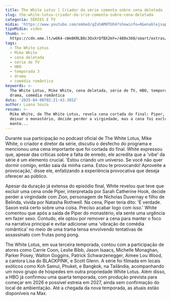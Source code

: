 ```yaml
---
title: The White Lotus | Criador da série comenta sobre cena deletada
slug: the-white-lotus-criador-da-srie-comenta-sobre-cena-deletada
categoria: SÉRIES E TV
midia: 'https://www.youtube.com/embed/qZxhAM0TUO4?showinfo=0&enablejsapi=1'
tipoMidia: video
thumb: >-
  https://cdn.ome.lt/w6K4-cWe8KRLB8c3OxXrQfBX2mY=/480x360/smart/extras/conteudos/Design_sem_nome_-_2025-04-07T213452.240.png
tags:
  - The White Lotus
  - Mike White
  - cena deletada
  - série de TV
  - HBO
  - temporada 3
  - drama
  - comédia romântica
keywords: >-
  The White Lotus, Mike White, cena deletada, série de TV, HBO, temporada 3,
  drama, comédia romântica
data: '2025-04-08T02:21:43.385Z'
author: Luana Souza
resumo: >-
  Mike White, de The White Lotus, revela cena cortada do final: Piper, após
  deixar o monastério, decide perder a virgindade, mas a cena foi excluída para
  mante...
---
```


Durante sua participação no podcast oficial de The White Lotus, Mike White, o criador e diretor da série, discutiu o desfecho do programa e mencionou uma cena importante que foi cortada do final. White expressou que, apesar das críticas sobre a falta de enredo, ele acredita que a 'vibe' da série é um elemento crucial. 'Estou criando um universo. Se você não quer dormir comigo, então saia da minha cama. Estou te provocando! Aproveite a provocação,' disse ele, enfatizando a experiência provocativa que deseja oferecer ao público.

Apesar da duração já extensa do episódio final, White revelou que teve que excluir uma cena onde Piper, interpretada por Sarah Catherine Hook, decide perder a virgindade com Zion, personagem de Nicholas Duvernay e filho de Belinda, vivida por Natasha Rothwell. Na cena, Piper teria dito: 'É verdade. Saxon está certo sobre uma coisa. Preciso acabar logo com isso.' White comentou que após a saída de Piper do monastério, ela sente uma urgência em fazer sexo. Contudo, ele optou por remover a cena para manter o foco na narrativa principal e evitar adicionar uma 'vibração de comédia romântica' no meio de uma trama tensa envolvendo tentativas de assassinato com frutas pong pong.

The White Lotus, em sua terceira temporada, contou com a participação de atores como Carrie Coon, Leslie Bibb, Jason Isaacs, Michelle Monaghan, Parker Posey, Walton Goggins, Patrick Schwarzenegger, Aimee Lou Wood, a cantora Lisa do BLACKPINK, e Scott Glenn. A série foi filmada em locais exóticos como Koh Samui, Phuket, e Bangkok, na Tailândia, acompanhando um novo grupo de hóspedes em outra propriedade White Lotus. Além disso, a HBO já confirmou uma quarta temporada, com produção prevista para começar em 2026 e possível estreia em 2027, ainda sem confirmação do local de ambientação. Até a chegada da nova temporada, as atuais estão disponíveis na Max.

